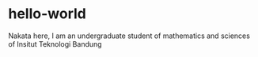 # hello-world

Nakata here, I am an undergraduate student of mathematics and sciences of Insitut Teknologi Bandung
